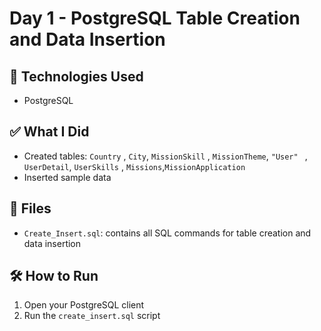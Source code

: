 # Day 1 - PostgreSQL Table Creation and Data Insertion

## 📌 Technologies Used
- PostgreSQL

## ✅ What I Did
- Created tables: `Country` , `City`, `MissionSkill` , `MissionTheme`, `"User" ` , `UserDetail`, `UserSkills` , `Missions`,`MissionApplication`
- Inserted sample data

## 📂 Files
- `Create_Insert.sql`: contains all SQL commands for table creation and data insertion

## 🛠️ How to Run
1. Open your PostgreSQL client
2. Run the `create_insert.sql` script
